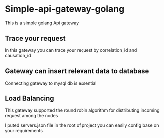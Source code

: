 # Simple-api-gateway-golang
This is a simple golang Api gateway

## Trace your request
  In this gateway you can trace your request by correlation_id and causation_id

## Gateway can insert relevant data to database

 Connecting gateway to mysql db is essential 

## Load Balancing
 
 This gateway supported the round robin algorithm for distributing incoming request among the nodes

 I puted servers.json file in the root of project you can easily config base on your requirements
